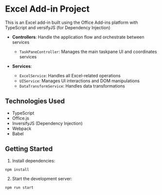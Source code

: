 # Excel Add-in Project

This is an Excel add-in built using the Office Add-ins platform with TypeScript and versifyJS (for Dependency Injection)

- **Controllers**: Handle the application flow and orchestrate between services
  - `TaskPaneController`: Manages the main taskpane UI and coordinates services

- **Services**:
  - `ExcelService`: Handles all Excel-related operations
  - `UIService`: Manages UI interactions and DOM manipulations
  - `DataTransformService`: Handles data transformations

## Technologies Used

- TypeScript
- Office.js
- InversifyJS (Dependency Injection)
- Webpack
- Babel

## Getting Started

1. Install dependencies:

```bash
npm install
```

2. Start the development server:

```bash
npm run start
```

